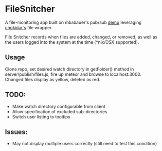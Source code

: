 # FileSnitcher

A file-monitoring app built on mbabauer's pub/sub <a href="https://github.com/mbabauer/meteor_publicationsDemo">demo</a> leveraging <a href="https://github.com/paulmillr/chokidar">chokidar's</a> file wrapper.

File Snitcher records when files are added, changed, or removed, as well as the users logged into the system at the time (*nix/OSX supported).

## Usage
Clone repo, set desired watch directory in getFolder() method in server/publish/files.js, fire up meteor and browse to localhost:3000. Changed files display as yellow, deleted as red.

## TODO:
* Make watch directory configurable from client
* Allow specification of excluded sub-directories
* Switch user listing to tooltips

## Issues:
* May not display multiple users correctly (still need to test this condition)